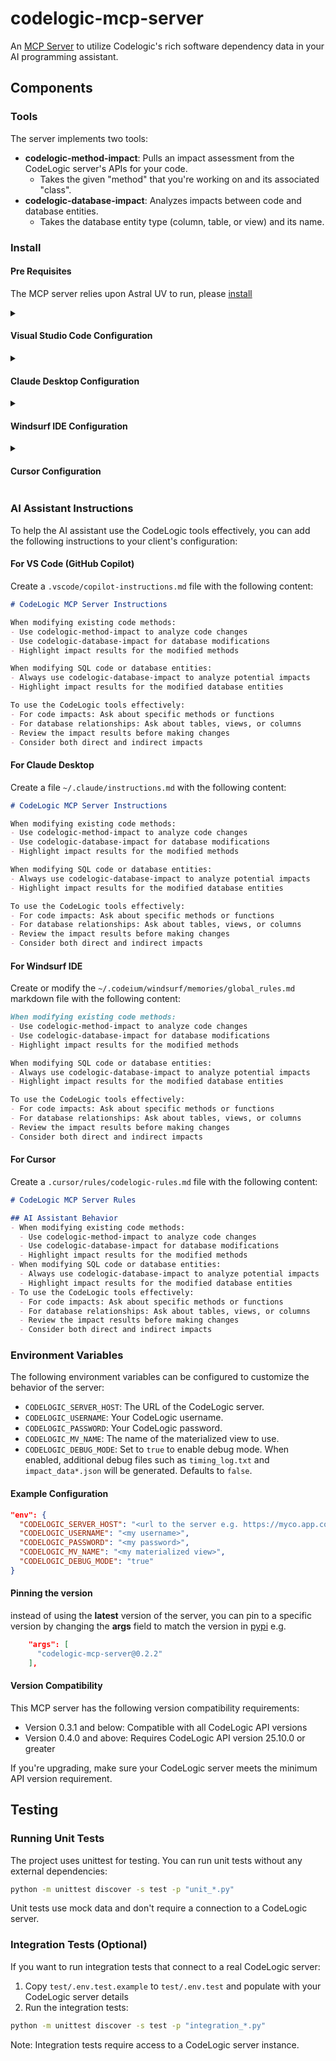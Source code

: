 # codelogic-mcp-server

An [MCP Server](https://modelcontextprotocol.io/introduction) to utilize Codelogic's rich software dependency data in your AI programming assistant.

## Components

### Tools

The server implements two tools:

- **codelogic-method-impact**: Pulls an impact assessment from the CodeLogic server's APIs for your code.
  - Takes the given "method" that you're working on and its associated "class".
- **codelogic-database-impact**: Analyzes impacts between code and database entities.
  - Takes the database entity type (column, table, or view) and its name.

### Install

#### Pre Requisites

The MCP server relies upon Astral UV to run, please [install](https://docs.astral.sh/uv/getting-started/installation/)

<details>
<summary><h4>Visual Studio Code Configuration</h4></summary>

To configure this MCP server in VS Code:

1. First, ensure you have GitHub Copilot agent mode enabled in VS Code.

2. Create a `.vscode/mcp.json` file in your workspace with the following configuration:

```json
{
  "servers": {
    "codelogic-mcp-server": {
      "type": "stdio",
      "command": "uvx",
      "args": [
        "codelogic-mcp-server@latest"
      ],
      "env": {
        "CODELOGIC_SERVER_HOST": "<url to the server e.g. https://myco.app.codelogic.com>",
        "CODELOGIC_USERNAME": "<my username>",
        "CODELOGIC_PASSWORD": "<my password>",
        "CODELOGIC_MV_NAME": "<my materialized view>",
        "CODELOGIC_DEBUG_MODE": "true"
      }
    }
  }
}
```

3. Alternatively, you can run the `MCP: Add Server` command from the Command Palette and provide the server information.

4. To manage your MCP servers, use the `MCP: List Servers` command from the Command Palette.

5. Once configured, the server's tools will be available to Copilot agent mode. You can toggle specific tools on/off as needed by clicking the Tools button in the Chat view when in agent mode.

6. To use the Codelogic tools in agent mode, you can specifically ask about code impacts or database relationships, and the agent will utilize the appropriate tools.

</details>

<details>
<summary><h4>Claude Desktop Configuration</h4></summary>

Configure Claude Desktop by editing the configuration file:

- On MacOS: `~/Library/Application\ Support/Claude/claude_desktop_config.json`
- On Windows: `%APPDATA%/Claude/claude_desktop_config.json`
- On Linux: `~/.config/Claude/claude_desktop_config.json`

Add the following to your configuration file:

```json
"mcpServers": {
  "codelogic-mcp-server": {
    "command": "uvx",
    "args": [
      "codelogic-mcp-server@latest"
    ],
    "env": {
      "CODELOGIC_SERVER_HOST": "<url to the server e.g. https://myco.app.codelogic.com>",
      "CODELOGIC_USERNAME": "<my username>",
      "CODELOGIC_PASSWORD": "<my password>",
      "CODELOGIC_MV_NAME": "<my materialized view>"
    }
  }
}
```

After adding the configuration, restart Claude Desktop to apply the changes.
</details>

<details>
<summary><h4>Windsurf IDE Configuration</h4></summary>

To run this MCP server with [Windsurf IDE](https://codeium.com/windsurf):

**Configure Windsurf IDE**:

To configure Windsurf IDE, you need to create or modify the `~/.codeium/windsurf/mcp_config.json` configuration file.

Add the following configuration to your file:

```json
"mcpServers": {
  "codelogic-mcp-server": {
    "command": "uvx",
    "args": [
      "codelogic-mcp-server@latest"
    ],
    "env": {
      "CODELOGIC_SERVER_HOST": "<url to the server e.g. https://myco.app.codelogic.com>",
      "CODELOGIC_USERNAME": "<my username>",
      "CODELOGIC_PASSWORD": "<my password>",
      "CODELOGIC_MV_NAME": "<my materialized view>"
    }
  }
}
```

After adding the configuration, restart Windsurf IDE or refresh the tools to apply the changes.
</details>

<details>
<summary><h4>Cursor Configuration</h4></summary>

To configure the CodeLogic MCP server in Cursor:

1. Configure the MCP server by creating a `.cursor/mcp.json` file:

```json
{
  "servers": {
    "codelogic-mcp-server": {
      "type": "stdio",
      "command": "uvx",
      "args": [
        "codelogic-mcp-server@latest"
      ],
      "env": {
        "CODELOGIC_SERVER_HOST": "<url to the server e.g. https://myco.app.codelogic.com>",
        "CODELOGIC_USERNAME": "<my username>",
        "CODELOGIC_PASSWORD": "<my password>",
        "CODELOGIC_MV_NAME": "<my materialized view>",
        "CODELOGIC_DEBUG_MODE": "true"
      }
    }
  }
}
```

2. Restart Cursor to apply the changes.

The CodeLogic MCP server tools will now be available in your Cursor workspace.
</details>

### AI Assistant Instructions

To help the AI assistant use the CodeLogic tools effectively, you can add the following instructions to your client's configuration:

#### For VS Code (GitHub Copilot)

Create a `.vscode/copilot-instructions.md` file with the following content:

```markdown
# CodeLogic MCP Server Instructions

When modifying existing code methods:
- Use codelogic-method-impact to analyze code changes
- Use codelogic-database-impact for database modifications
- Highlight impact results for the modified methods

When modifying SQL code or database entities:
- Always use codelogic-database-impact to analyze potential impacts
- Highlight impact results for the modified database entities

To use the CodeLogic tools effectively:
- For code impacts: Ask about specific methods or functions
- For database relationships: Ask about tables, views, or columns
- Review the impact results before making changes
- Consider both direct and indirect impacts
```

#### For Claude Desktop

Create a file `~/.claude/instructions.md` with the following content:

```markdown
# CodeLogic MCP Server Instructions

When modifying existing code methods:
- Use codelogic-method-impact to analyze code changes
- Use codelogic-database-impact for database modifications
- Highlight impact results for the modified methods

When modifying SQL code or database entities:
- Always use codelogic-database-impact to analyze potential impacts
- Highlight impact results for the modified database entities

To use the CodeLogic tools effectively:
- For code impacts: Ask about specific methods or functions
- For database relationships: Ask about tables, views, or columns
- Review the impact results before making changes
- Consider both direct and indirect impacts
```

#### For Windsurf IDE

Create or modify the `~/.codeium/windsurf/memories/global_rules.md` markdown file with the following content:

```markdown
When modifying existing code methods:
- Use codelogic-method-impact to analyze code changes
- Use codelogic-database-impact for database modifications
- Highlight impact results for the modified methods

When modifying SQL code or database entities:
- Always use codelogic-database-impact to analyze potential impacts
- Highlight impact results for the modified database entities

To use the CodeLogic tools effectively:
- For code impacts: Ask about specific methods or functions
- For database relationships: Ask about tables, views, or columns
- Review the impact results before making changes
- Consider both direct and indirect impacts
```

#### For Cursor

Create a `.cursor/rules/codelogic-rules.md` file with the following content:

```markdown
# CodeLogic MCP Server Rules

## AI Assistant Behavior
- When modifying existing code methods:
  - Use codelogic-method-impact to analyze code changes
  - Use codelogic-database-impact for database modifications
  - Highlight impact results for the modified methods
- When modifying SQL code or database entities:
  - Always use codelogic-database-impact to analyze potential impacts
  - Highlight impact results for the modified database entities
- To use the CodeLogic tools effectively:
  - For code impacts: Ask about specific methods or functions
  - For database relationships: Ask about tables, views, or columns
  - Review the impact results before making changes
  - Consider both direct and indirect impacts
```

### Environment Variables

The following environment variables can be configured to customize the behavior of the server:

- `CODELOGIC_SERVER_HOST`: The URL of the CodeLogic server.
- `CODELOGIC_USERNAME`: Your CodeLogic username.
- `CODELOGIC_PASSWORD`: Your CodeLogic password.
- `CODELOGIC_MV_NAME`: The name of the materialized view to use.
- `CODELOGIC_DEBUG_MODE`: Set to `true` to enable debug mode. When enabled, additional debug files such as `timing_log.txt` and `impact_data*.json` will be generated. Defaults to `false`.

#### Example Configuration

```json
"env": {
  "CODELOGIC_SERVER_HOST": "<url to the server e.g. https://myco.app.codelogic.com>",
  "CODELOGIC_USERNAME": "<my username>",
  "CODELOGIC_PASSWORD": "<my password>",
  "CODELOGIC_MV_NAME": "<my materialized view>",
  "CODELOGIC_DEBUG_MODE": "true"
}
```

#### Pinning the version

instead of using the **latest** version of the server, you can pin to a specific version by changing the **args** field to match the version in [pypi](https://pypi.org/project/codelogic-mcp-server/) e.g.

```json
    "args": [
      "codelogic-mcp-server@0.2.2"
    ],
```

#### Version Compatibility

This MCP server has the following version compatibility requirements:

- Version 0.3.1 and below: Compatible with all CodeLogic API versions
- Version 0.4.0 and above: Requires CodeLogic API version 25.10.0 or greater

If you're upgrading, make sure your CodeLogic server meets the minimum API version requirement.

## Testing

### Running Unit Tests

The project uses unittest for testing. You can run unit tests without any external dependencies:

```bash
python -m unittest discover -s test -p "unit_*.py"
```

Unit tests use mock data and don't require a connection to a CodeLogic server.

### Integration Tests (Optional)

If you want to run integration tests that connect to a real CodeLogic server:

1. Copy `test/.env.test.example` to `test/.env.test` and populate with your CodeLogic server details
2. Run the integration tests:

```bash
python -m unittest discover -s test -p "integration_*.py"
```

Note: Integration tests require access to a CodeLogic server instance.
